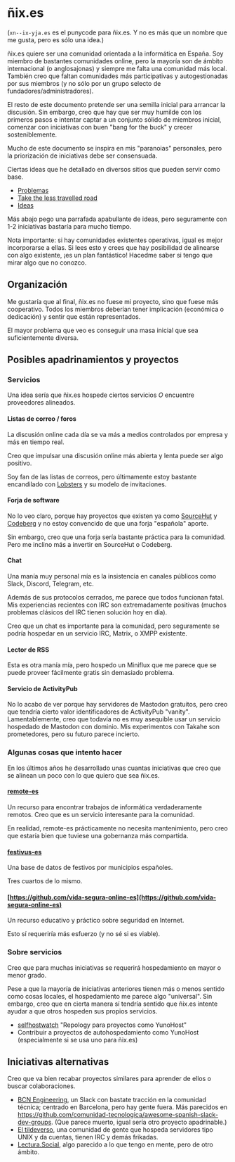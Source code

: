 # ñix.es

(`xn--ix-yja.es` es el punycode para ñix.es.
Y no es más que un nombre que me gusta, pero es sólo una idea.)

ñix.es quiere ser una comunidad orientada a la informática en España.
Soy miembro de bastantes comunidades online, pero la mayoría son de ámbito internacional (o anglosajonas) y siempre me falta una comunidad más local.
También creo que faltan comunidades más participativas y autogestionadas por sus miembros (y no sólo por un grupo selecto de fundadores/administradores).

El resto de este documento pretende ser una semilla inicial para arrancar la discusión.
Sin embargo, creo que hay que ser muy humilde con los primeros pasos e intentar captar a un conjunto sólido de miembros inicial, comenzar con iniciativas con buen "bang for the buck" y crecer sosteniblemente.

Mucho de este documento se inspira en mis "paranoias" personales, pero la priorización de iniciativas debe ser consensuada.

Ciertas ideas que he detallado en diversos sitios que pueden servir como base.

* [Problemas](https://github.com/alexpdp7/alexpdp7/blob/master/misc/problemas.md)
* [Take the less travelled road](https://github.com/alexpdp7/alexpdp7/blob/master/misc/take-the-less-traveled-road.md)
* [Ideas](https://github.com/alexpdp7/alexpdp7/blob/master/IDEAS.org)

Más abajo pego una parrafada apabullante de ideas, pero seguramente con 1-2 iniciativas bastaría para mucho tiempo.

Nota importante: si hay comunidades existentes operativas, igual es mejor incorporarse a ellas.
Si lees esto y crees que hay posibilidad de alinearse con algo existente, ¡es un plan fantástico!
Hacedme saber si tengo que mirar algo que no conozco.

## Organización

Me gustaría que al final, ñix.es no fuese mi proyecto, sino que fuese más cooperativo.
Todos los miembros deberían tener implicación (económica o dedicación) y sentir que están representados.

El mayor problema que veo es conseguir una masa inicial que sea suficientemente diversa.

## Posibles apadrinamientos y proyectos

### Servicios

Una idea sería que ñix.es hospede ciertos servicios *O* encuentre proveedores alineados.

#### Listas de correo / foros

La discusión online cada día se va más a medios controlados por empresa y más en tiempo real.

Creo que impulsar una discusión online más abierta y lenta puede ser algo positivo.

Soy fan de las listas de correos, pero últimamente estoy bastante encandilado con [Lobsters](https://lobste.rs/) y su modelo de invitaciones.

#### Forja de software

No lo veo claro, porque hay proyectos que existen ya como [SourceHut](https://sourcehut.org/) y [Codeberg](https://codeberg.org/) y no estoy convencido de que una forja "española" aporte.

Sin embargo, creo que una forja sería bastante práctica para la comunidad.
Pero me inclino más a invertir en SourceHut o Codeberg.

#### Chat

Una manía muy personal mía es la insistencia en canales públicos como Slack, Discord, Telegram, etc.

Además de sus protocolos cerrados, me parece que todos funcionan fatal.
Mis experiencias recientes con IRC son extremadamente positivas (muchos problemas clásicos del IRC tienen solución hoy en día).

Creo que un chat es importante para la comunidad, pero seguramente se podría hospedar en un servicio IRC, Matrix, o XMPP existente.

#### Lector de RSS

Esta es otra manía mía, pero hospedo un Miniflux que me parece que se puede proveer fácilmente gratis sin demasiado problema.

#### Servicio de ActivityPub

No lo acabo de ver porque hay servidores de Mastodon gratuitos, pero creo que tendría cierto valor identificadores de ActivityPub "vanity".
Lamentablemente, creo que todavía no es muy asequible usar un servicio hospedado de Mastodon con dominio.
Mis experimentos con Takahe son prometedores, pero su futuro parece incierto.

### Algunas cosas que intento hacer

En los últimos años he desarrollado unas cuantas iniciativas que creo que se alinean un poco con lo que quiero que sea ñix.es.

#### [remote-es](https://github.com/remote-es)

Un recurso para encontrar trabajos de informática verdaderamente remotos.
Creo que es un servicio interesante para la comunidad.

En realidad, remote-es prácticamente no necesita mantenimiento, pero creo que estaría bien que tuviese una gobernanza más compartida.

#### [festivus-es](https://github.com/festivus-es)

Una base de datos de festivos por municipios españoles.

Tres cuartos de lo mismo.

#### [https://github.com/vida-segura-online-es](https://github.com/vida-segura-online-es)

Un recurso educativo y práctico sobre seguridad en Internet.

Esto sí requeriría más esfuerzo (y no sé si es viable).

### Sobre servicios

Creo que para muchas iniciativas se requerirá hospedamiento en mayor o menor grado.

Pese a que la mayoría de iniciativas anteriores tienen más o menos sentido como cosas locales, el hospedamiento me parece algo "universal".
Sin embargo, creo que en cierta manera sí tendría sentido que ñix.es intente ayudar a que otros hospeden sus propios servicios.

* [selfhostwatch](https://github.com/alexpdp7/selfhostwatch) "Repology para proyectos como YunoHost"
* Contribuir a proyectos de autohospedamiento como YunoHost (especialmente si se usa uno para ñix.es)

## Iniciativas alternativas

Creo que va bien recabar proyectos similares para aprender de ellos o buscar colaboraciones.

* [BCN Engineering](https://bcneng.org/), un Slack con bastate tracción en la comunidad técnica; centrado en Barcelona, pero hay gente fuera.
  Más parecidos en <https://github.com/comunidad-tecnologica/awesome-spanish-slack-dev-groups>.
  (Que parece muerto, igual sería otro proyecto apadrinable.)
* [El tildeverso](https://tildeverse.org/), una comunidad de gente que hospeda servidores tipo UNIX y da cuentas, tienen IRC y demás frikadas.
* [Lectura.Social](https://editoraconcarrito.com/2024/01/lectura-social-una-alternativa-a-goodreads-que-no-trafica-con-tus-datos/), algo parecido a lo que tengo en mente, pero de otro ámbito.
